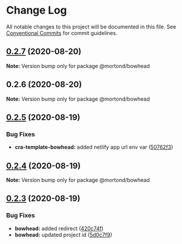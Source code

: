 # Change Log

All notable changes to this project will be documented in this file.
See [Conventional Commits](https://conventionalcommits.org) for commit guidelines.

## [0.2.7](https://github.com/daithimorton/bowhead/compare/@mortond/bowhead@0.2.6...@mortond/bowhead@0.2.7) (2020-08-20)

**Note:** Version bump only for package @mortond/bowhead





## 0.2.6 (2020-08-20)

**Note:** Version bump only for package @mortond/bowhead





## [0.2.5](https://github.com/daithimorton/bowhead/compare/@mortond/bowhead@0.2.4...@mortond/bowhead@0.2.5) (2020-08-19)


### Bug Fixes

* **cra-template-bowhead:** added netlify app url env var ([50762f3](https://github.com/daithimorton/bowhead/commit/50762f31f9e9497b97048c420c4fafc50a38050f))





## [0.2.4](https://github.com/daithimorton/bowhead/compare/@mortond/bowhead@0.2.3...@mortond/bowhead@0.2.4) (2020-08-19)

**Note:** Version bump only for package @mortond/bowhead





## [0.2.3](https://github.com/daithimorton/bowhead/compare/@mortond/bowhead@0.2.2...@mortond/bowhead@0.2.3) (2020-08-19)


### Bug Fixes

* **bowhead:** added redirect ([420c74f](https://github.com/daithimorton/bowhead/commit/420c74f01ab8a5a39ea6dff4c50681886e1c1a33))
* **bowhead:** updated project id ([5d0c7f9](https://github.com/daithimorton/bowhead/commit/5d0c7f9dbb004118f1b853b3637de56e7548e818))
